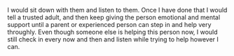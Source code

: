 I would sit down with them and listen to them. Once I have done that I would tell a trusted adult, and then keep giving the person emotional and mental support until a parent or experienced person can step in and help very throughly. Even though someone else is helping this person now, I would still check in every now and then and listen while trying to help however I can.